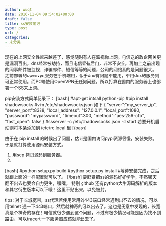 ```yaml
---
author: wuqt
date: 2016-11-04 09:54:02+00:00
draft: false
title: ss安装笔记
type: post
url: /
categories:
- 未分类
---
```


现在的上网安全性越来越差了，感觉随时有人在监视你上网。电信送的政企网关更是漏洞百出，dns经常被劫持，而且电信留有后门，非常不安全。再加上之前出现的同事邮件被监视，诈骗邮件、短信等等的问题，公司的网络真的是问题很大。
之前部署的openvpn服务在手机端用，似乎dns有问题不能用，不用dns的服务则可正常使用。而PC端使用OpenVPN无任何问题。所以打算在国内的服务器上也部署一个SS来上网。

pip安装方式简单记录下：
[bash]
#apt-get intsall python-pip
#pip install shadowsocks
#vim /etc/shadowsocks.json 如下
{
    "server":"my_server_ip",
    "server_port":8388,
    "local_address": "127.0.0.1",
    "local_port":1080,
    "password":"mypassword",
    "timeout":300,
    "method":"aes-256-cfb",
    "fast_open": false
}
#ssserver -c /etc/shadowsocks.json -d start
若要开机启动则将本条添加到 /etc/rc.local 里
[/bash]

由于在 pip install 的时候出了问题，估计是国内访问pypi资源很慢，安装失败。于是就打算使用源码安装方式。

1. 用scp 拷贝源码到服务器。
2. 
[bash]
#python setup.py build
#python setup.py install
#等待安装完成，之后就跟上面的一样配置就可以了。
[/bash]
要赶紧把ss的源码好好学学，不然哪天翻不出去也要会自力更生，嘿嘿。
特别 github 还有python大牛源码解析的版本和其它衍生版本可以下哦！这里不贴出来，以免被封。

tips: 对于长城宽带，ss代理若使用常用的443端口经常遇到出不去的情况，可以用telnet 通一下443端口，然后就神奇的可以出去了。这也是无意中发现的，长宽真是个神奇的存在！电信就很少遇到这个问题，不过有极少情况可能是因为找不到路由，可以tracert 一下服务器应该就能出去了。
